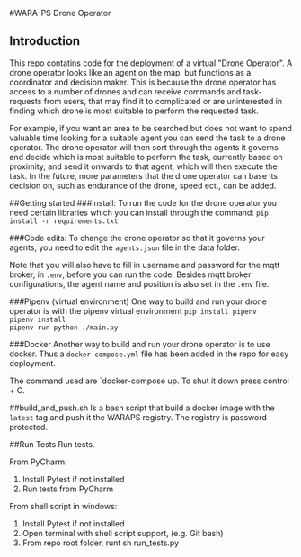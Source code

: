 #WARA-PS Drone Operator

## Introduction
This repo contatins code for the deployment of a virtual "Drone Operator". A drone operator looks like an agent on the map, but functions as a coordinator and decision maker. 
This is because the drone operator has access to a number of drones and can receive commands and task-requests from users, that may find it to complicated or are uninterested in finding
which drone is most suitable to perform the requested task. 

For example, if you want an area to be searched but does not want to spend valuable time looking for a suitable agent you can send the task to a drone operator. 
The drone operator will then sort through the agents it governs and decide which is most suitable to perform the task, currently based on proximity, and send it onwards to that 
agent, which will then execute the task. In the future, more parameters that the drone operator can base its decision on, such as endurance of the drone, speed ect., can be added.

##Getting started
###Install:
To run the code for the drone operator you need certain libraries which you can install through the command:
```pip install -r requirements.txt```

###Code edits:
To change the drone operator so that it governs your agents, you need to edit the ```agents.json``` file in the data folder.

Note that you will also have to fill in username and password for the mqtt broker, in ```.env```, before you can run the code.
Besides mqtt broker configurations, the agent name and position is also set in the ```.env``` file.

###Pipenv (virtual environment)
One way to build and run your drone operator is with the pipenv virtual environment
`pip install pipenv`  
`pipenv install`  
`pipenv run python ./main.py` 

###Docker
Another way to build and run your drone operator is to use docker. Thus a ```docker-compose.yml``` file has been added in the repo for easy deployment.

The command used are `docker-compose up. To shut it down press control + C.

##build_and_push.sh
Is a bash script that build a docker image with the `latest` tag and push it the WARAPS registry. The registry is password protected.

##Run Tests
Run tests.
 
From PyCharm:
1. Install Pytest if not installed
2. Run tests from PyCharm

From shell script in windows:
1. Install Pytest if not installed
2. Open terminal with shell script support, (e.g. Git bash)
3. From repo root folder, runt sh run_tests.py